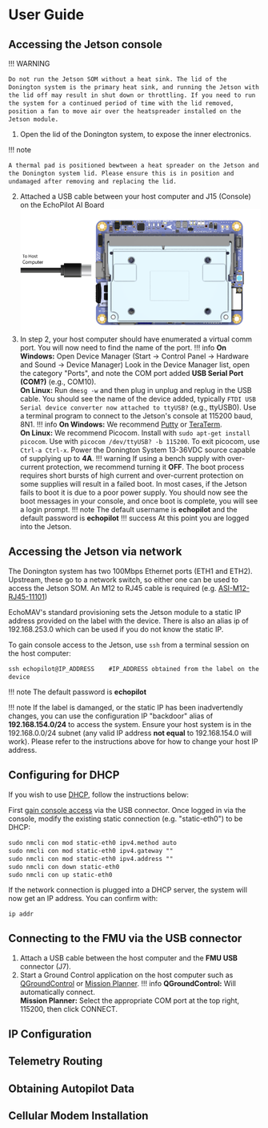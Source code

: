 # User Guide

## Accessing the Jetson console

!!! WARNING

    Do not run the Jetson SOM without a heat sink. The lid of the Donington system is the primary heat sink, and running the Jetson with the lid off may result in shut down or throttling. If you need to run the system for a continued period of time with the lid removed, position a fan to move air over the heatspreader installed on the Jetson module.

1. Open the lid of the Donington system, to expose the inner electronics. 

!!! note

    A thermal pad is positioned bewtween a heat spreader on the Jetson and the Donington system lid. Please ensure this is in position and undamaged after removing and replacing the lid.

2. Attached a USB cable between your host computer and J15 (Console) on the EchoPilot AI Board
![Console USB Connection](assets/usb-to-echopilot-carrier.png)
3. In step 2, your host computer should have enumerated a virtual comm port. You will now need to find the name of the port.
!!! info
    **On Windows:** Open Device Manager (Start → Control Panel → Hardware and Sound → Device Manager) Look in the Device Manager list, open the category "Ports", and note the COM port added **USB Serial Port (COM?)** (e.g., COM10).  
    **On Linux:** Run ```dmesg -w``` and then plug in unplug and replug in the USB cable. You should see the name of the device added, typically ```FTDI USB Serial device converter now attached to ttyUSB?``` (e.g., ttyUSB0). 
Use a terminal program to connect to the Jetson's console at 115200 baud, 8N1. 
!!! info
    **On Windows:** We recommend [Putty](https://www.putty.org/) or [TeraTerm](https://osdn.net/projects/ttssh2/releases/).  
    **On Linux:** We recommend Picocom. Install with ```sudo apt-get install picocom```. Use with ```picocom /dev/ttyUSB? -b 115200```. To exit picocom, use ```Ctrl-a Ctrl-x```.
Power the Donington System 13-36VDC source capable of supplying up to **4A**.
!!! warning
    If using a bench supply with over-current protection, we recommend turning it **OFF**. The boot process requires short bursts of high current and over-current protection on some supplies will result in a failed boot. In most cases, if the Jetson fails to boot it is due to a poor power supply.
You should now see the boot messages in your console, and once boot is complete, you will see a login prompt.
!!! note
    The default username is **echopilot** and the default password is **echopilot**
!!! success
    At this point you are logged into the Jetson.

## Accessing the Jetson via network

The Donington system has two 100Mbps Ethernet ports (ETH1 and ETH2). Upstream, these go to a network switch, so either one can be used to access the Jetson SOM. An M12 to RJ45 cable is required (e.g. [ASI-M12-RJ45-11101](https://www.digikey.com/en/products/detail/asi-ez/ASI-M12-RJ45-11101/14008395?s=N4IgTCBcDaIIIGUCSBaAsgRjCgSgKQBYBWFDMgBgwB0AXEAXQF8g))

EchoMAV's standard provisioning sets the Jetson module to a static IP address provided on the label with the device. There is also an alias ip of 192.168.253.0 which can be used if you do not know the static IP. 

To gain console access to the Jetson, use `ssh` from a terminal session on the host computer:

```
ssh echopilot@IP_ADDRESS    #IP_ADDRESS obtained from the label on the device
```
!!! note
    The default password is **echopilot**


!!! note
    If the label is damanged, or the static IP has been inadvertendly changes, you can use the configuration IP "backdoor" alias of __192.168.154.0/24__ to access the system. Ensure your host system is in the 192.168.0.0/24 subnet (any valid IP address __not equal__ to 192.168.154.0 will work). Please refer to the instructions above for how to change your host IP address.

## Configuring for DHCP

If you wish to use [DHCP](https://en.wikipedia.org/wiki/Dynamic_Host_Configuration_Protocol), follow the instructions below:

First [gain console access](#accessing-the-jetson-console) via the USB connector. Once logged in via the console, modify the existing static connection (e.g. "static-eth0") to be DHCP:
```
sudo nmcli con mod static-eth0 ipv4.method auto
sudo nmcli con mod static-eth0 ipv4.gateway ""
sudo nmcli con mod static-eth0 ipv4.address ""
sudo nmcli con down static-eth0
sudo nmcli con up static-eth0
```
If the network connection is plugged into a DHCP server, the system will now get an IP address. You can confirm with: 
```
ip addr
```

## Connecting to the FMU via the USB connector

1. Attach a USB cable between the host computer and the **FMU USB** connector (J7).
2. Start a Ground Control application on the host computer such as [QGroundControl](https://docs.qgroundcontrol.com/master/en/getting_started/download_and_install.html) or [Mission Planner](https://ardupilot.org/planner/docs/mission-planner-installation.html).
!!! info
    **QGroundControl:** Will automatically connect.  
    **Mission Planner:** Select the appropriate COM port at the top right, 115200, then click CONNECT.




## IP Configuration
## Telemetry Routing
## Obtaining Autopilot Data
## Cellular Modem Installation